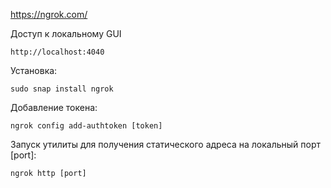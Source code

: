 https://ngrok.com/

Доступ к локальному GUI
```
http://localhost:4040
```

Установка:
```
sudo snap install ngrok
```

Добавление токена:
```
ngrok config add-authtoken [token]
```

Запуск утилиты для получения статического адреса на локальный порт [port]:
```
ngrok http [port]
```
